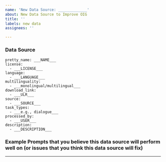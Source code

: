 ```yaml
---
name: 'New Data Source: _____________'
about: New Data Source to Improve OIG
title: ''
labels: new data
assignees: ''

---
```


### Data Source

```
pretty_name: ___NAME___
license:
  - ___LICENSE___
language:
  - ___LANGUAGE___
multilinguality:
  - ___monolingual/multilingual___
download_link:
  - ___ULR___
source:
  - ___SOURCE___
task_types:
  - ___e.g., dialogue___
processed_by:
  - ___USER___
description:
  - ___DESCRIPTION___
```

### Example Prompts that you believe this data source will perform well on (or issues that you think this data source will fix)

__________

